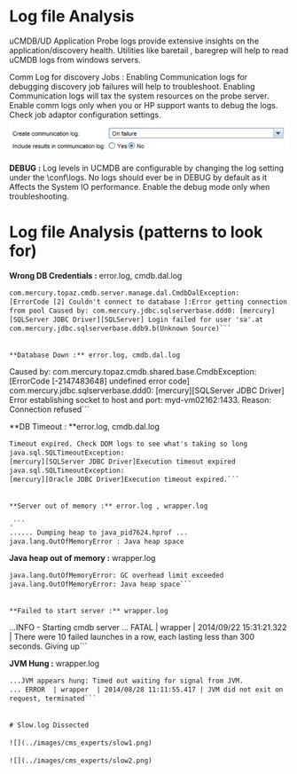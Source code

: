 # Log file Analysis

uCMDB/UD Application Probe logs provide extensive insights on the application/discovery health. Utilities like baretail , baregrep will help to read uCMDB logs from windows servers.

Comm Log for discovery Jobs : Enabling Communication logs for debugging discovery job failures will help to troubleshoot. Enabling Communication logs will tax the system resources on the probe server. Enable comm logs only when you or HP support wants to debug the logs. Check job adaptor configuration settings.
![](../images/cms_experts/commlog.png)


**DEBUG :** Log levels in UCMDB are configurable by changing the log setting under the \conf\logs. No logs should ever be in DEBUG by default as it Affects the System IO performance. Enable the debug mode only when troubleshooting.

# Log file Analysis (patterns to look for)

**Wrong DB Credentials :** error.log, cmdb.dal.log

```
com.mercury.topaz.cmdb.server.manage.dal.CmdbDalException:
[ErrorCode [2] Couldn't connect to database ]:Error getting connection from pool Caused by: com.mercury.jdbc.sqlserverbase.ddd0: [mercury][SQLServer JDBC Driver][SQLServer] Login failed for user 'sa'.at com.mercury.jdbc.sqlserverbase.ddb9.b(Unknown Source)```


**Database Down :** error.log, cmdb.dal.log

```
Caused by: com.mercury.topaz.cmdb.shared.base.CmdbException: [ErrorCode [-2147483648] undefined error code] com.mercury.jdbc.sqlserverbase.ddd0: [mercury][SQLServer JDBC Driver] Error establishing socket to host and port: myd-vm02162:1433. Reason: Connection refused```


**DB Timeout : **error.log, cmdb.dal.log

```
Timeout expired. Check DDM logs to see what's taking so long java.sql.SQLTimeoutException:
[mercury][SQLServer JDBC Driver]Execution timeout expired java.sql.SQLTimeoutException:
[mercury][Oracle JDBC Driver]Execution timeout expired.```


**Server out of memory :** error.log , wrapper.log

.```
...... Dumping heap to java_pid7624.hprof ... java.lang.OutOfMemoryError : Java heap space
```

**Java heap out of memory :** wrapper.log

```
java.lang.OutOfMemoryError: GC overhead limit exceeded
java.lang.OutOfMemoryError: Java heap space```


**Failed to start server :** wrapper.log

```
...INFO  - Starting cmdb server
... FATAL  | wrapper  | 2014/09/22 15:31:21.322 | There were 10 failed launches in a row, each lasting less than 300 seconds.  Giving up```


**JVM Hung :** wrapper.log

```
...JVM appears hung: Timed out waiting for signal from JVM.
... ERROR  | wrapper  | 2014/08/28 11:11:55.417 | JVM did not exit on request, terminated```


# Slow.log Dissected

![](../images/cms_experts/slow1.png)

![](../images/cms_experts/slow2.png)



